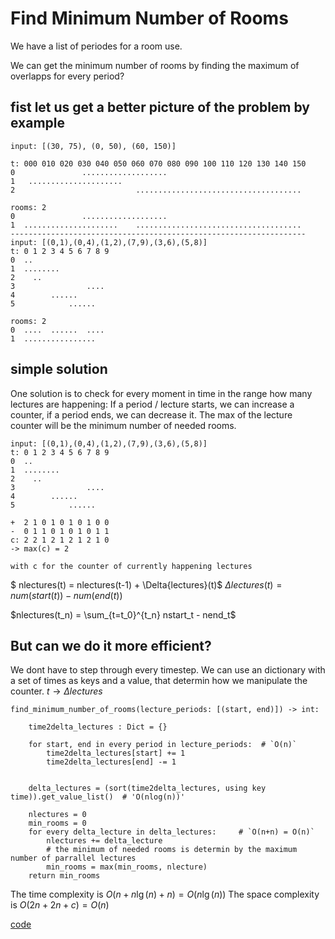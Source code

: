 # Find Minimum Number of Rooms

We have a list of periodes for a room use.

We can get the minimum number of rooms by finding the maximum of overlapps for every period?

## fist let us get a better picture of the problem by example

```pseudo
input: [(30, 75), (0, 50), (60, 150)]

t: 000 010 020 030 040 050 060 070 080 090 100 110 120 130 140 150
0               ...................
1   .....................
2                           .....................................

rooms: 2
0               ...................
1  .....................    .....................................    
------------------------------------------------------------------
input: [(0,1),(0,4),(1,2),(7,9),(3,6),(5,8)]
t: 0 1 2 3 4 5 6 7 8 9
0  ..
1  ........
2    ..
3                ....
4        ......
5            ......

rooms: 2
0  ....  ......  ....
1  ................
```

## simple solution

One solution is to check for every moment in time in the range how many lectures are happening:
If a period / lecture starts, we can increase a counter, if a period ends, we can decrease it. The max of the lecture counter will be the minimum number of needed rooms.

```pseudo
input: [(0,1),(0,4),(1,2),(7,9),(3,6),(5,8)]
t: 0 1 2 3 4 5 6 7 8 9
0  ..
1  ........
2    ..
3                ....
4        ......
5            ......

+  2 1 0 1 0 1 0 1 0 0
-  0 1 1 0 1 0 1 0 1 1
c: 2 2 1 2 1 2 1 2 1 0
-> max(c) = 2

with c for the counter of currently happening lectures
```

$ nlectures(t) = nlectures(t-1) + \Delta{lectures}(t)$
$\Delta{lectures}(t) = num(start(t)) - num(end(t))$

$nlectures(t_n) = \sum_{t=t_0}^{t_n} nstart_t - nend_t$

## But can we do it more efficient?

We dont have to step through every timestep. We can use an dictionary with a set of times as keys and a value, that determin how we manipulate the counter. $t \to \Delta{lectures}$

```pseudo
find_minimum_number_of_rooms(lecture_periods: [(start, end)]) -> int:

    time2delta_lectures : Dict = {}  

    for start, end in every period in lecture_periods:  # `O(n)`
        time2delta_lectures[start] += 1
        time2delta_lectures[end] -= 1
    
    
    delta_lectures = (sort(time2delta_lectures, using key time)).get_value_list()  # 'O(nlog(n))' 

    nlectures = 0
    min_rooms = 0
    for every delta_lecture in delta_lectures:     # `O(n+n) = O(n)`
        nlectures += delta_lecture
        # the minimum of needed rooms is determin by the maximum number of parrallel lectures
        min_rooms = max(min_rooms, nlecture)
    return min_rooms
```

The time complexity is $O(n + n\lg(n) + n) = O(n\lg(n))$
The space complexity is $O(2n + 2n + c) = O(n)$

[code](solution.py)
